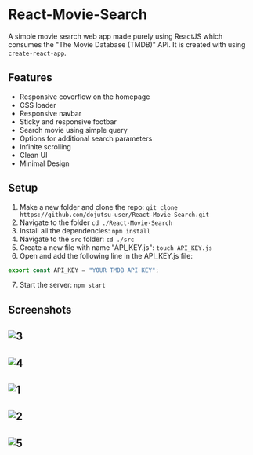 # React-Movie-Search
A simple movie search web app made purely using ReactJS which consumes the "The Movie Database (TMDB)" API. It is created with using `create-react-app`. 

## Features
* Responsive coverflow on the homepage
* CSS loader
* Responsive navbar
* Sticky and responsive footbar
* Search movie using simple query
* Options for additional search parameters
* Infinite scrolling
* Clean UI
* Minimal Design

## Setup
1. Make a new folder and clone the repo: `git clone https://github.com/dojutsu-user/React-Movie-Search.git`
2. Navigate to the folder `cd ./React-Movie-Search`
3. Install all the dependencies: `npm install`
4. Navigate to the `src` folder: `cd ./src`
5. Create a new file with name "API_KEY.js": `touch API_KEY.js`
6. Open and add the following line in the API_KEY.js file: 
``` javascript
export const API_KEY = "YOUR TMDB API KEY"; 
```
7. Start the server: `npm start`

## Screenshots

![3](https://user-images.githubusercontent.com/29149191/46094719-45074080-c1d8-11e8-8bd4-7e4ad4e64b5c.png)
---
![4](https://user-images.githubusercontent.com/29149191/46094717-446eaa00-c1d8-11e8-8a3b-24f44aa91367.png)
---
![1](https://user-images.githubusercontent.com/29149191/46094722-459fd700-c1d8-11e8-89ea-c33b521a48a9.png)
---
![2](https://user-images.githubusercontent.com/29149191/46094721-459fd700-c1d8-11e8-8e7c-118ed69d18a3.png)
---
![5](https://user-images.githubusercontent.com/29149191/46095130-64eb3400-c1d9-11e8-82fa-5f105178bf03.png)
---




